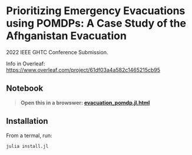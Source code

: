 # Prioritizing Emergency Evacuations using POMDPs: A Case Study of the Afhganistan Evacuation
2022 IEEE GHTC Conference Submission.

Info in Overleaf: 
https://www.overleaf.com/project/61df03a4a582c1465215cb95

## Notebook

> **Open this in a browswer: <a href="https://htmlview.glitch.me/?https://raw.githubusercontent.com/lisaeinstein/EvacuationPOMDP.jl/main/evacuation_pomdp.jl.html?token=GHSAT0AAAAAABQGNU3U2JBTAJNR7O3IL5RKYQP6DAQ">evacuation_pomdp.jl.html</a>**

## Installation

From a termal, run:
```bash
julia install.jl
```